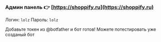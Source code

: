 ### Админ панель 👉 [https://shoppify.ru](https://shoppify.ru)

Логин: `lolz`
Пароль: `lolz`

Добавьте токен из @botfather и бот готов!
Можете потестировать уже созданый бот

